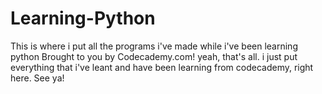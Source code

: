 # Learning-Python
This is where i put all the programs i've made while i've been learning python
Brought to you by Codecademy.com!
yeah, that's all. i just put everything that i've leant and have been learning from codecademy, right here.
See ya!
